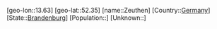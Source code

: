 ﻿---
location: [52.35,13.63]
type: City
tags:
- geo/City


SpocWebEntityId: 35816
isDeleted: false
confidential: public

---
[geo-lon::13.63]
[geo-lat::52.35]
[name::Zeuthen]
[Country::[Germany](geo/Continent/Europe/Germany.md)]
[State::[Brandenburg](geo/Continent/Europe/Germany/Brandenburg.md)]
[Population::]
[Unknown::]

